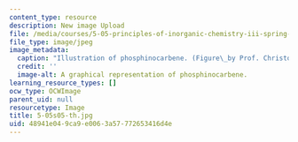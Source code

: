 ```yaml
---
content_type: resource
description: New image Upload
file: /media/courses/5-05-principles-of-inorganic-chemistry-iii-spring-2005/48941e049ca9e0063a57772653416d4e_5-05s05-th.jpg
file_type: image/jpeg
image_metadata:
  caption: "Illustration of phosphinocarbene. (Figure\_by Prof. Christopher Cummins.)"
  credit: ''
  image-alt: A graphical representation of phosphinocarbene.
learning_resource_types: []
ocw_type: OCWImage
parent_uid: null
resourcetype: Image
title: 5-05s05-th.jpg
uid: 48941e04-9ca9-e006-3a57-772653416d4e
---
```

